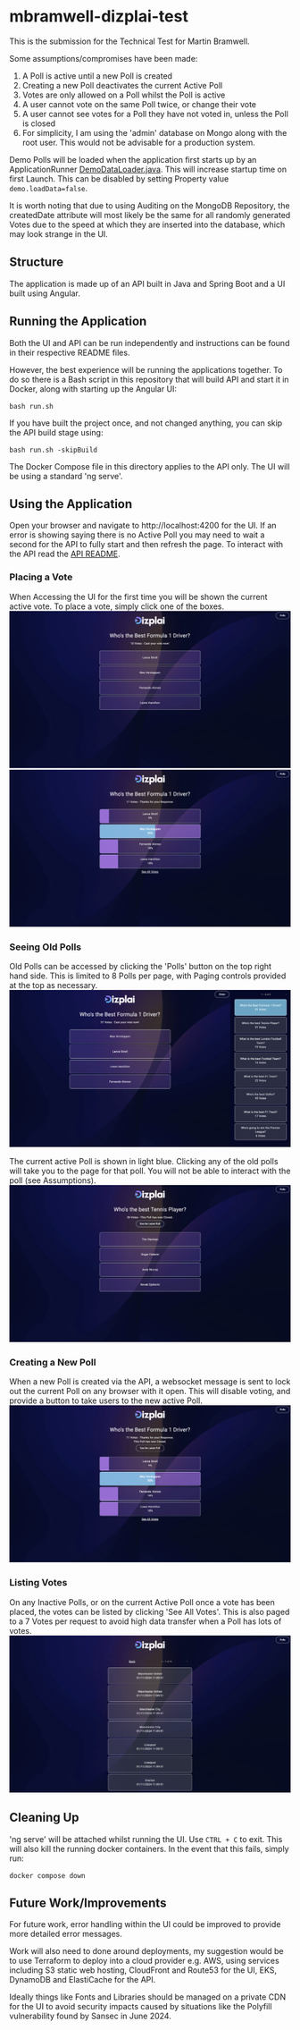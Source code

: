 # mbramwell-dizplai-test

This is the submission for the Technical Test for Martin Bramwell.

Some assumptions/compromises have been made:
1. A Poll is active until a new Poll is created
2. Creating a new Poll deactivates the current Active Poll
3. Votes are only allowed on a Poll whilst the Poll is active
4. A user cannot vote on the same Poll twice, or change their vote
5. A user cannot see votes for a Poll they have not voted in, unless the Poll is closed
6. For simplicity, I am using the 'admin' database on Mongo along with the root user. This would not be advisable for a production system.

Demo Polls will be loaded when the application first starts up by an ApplicationRunner
[DemoDataLoader.java](polling-api/src/main/java/uk/co/mgbramwell/polling/demoutils/DemoDataLoader.java). This will increase startup time on first Launch. This can be disabled by setting Property
value `demo.loadData=false`. 

It is worth noting that due to using Auditing on the MongoDB Repository, the createdDate attribute
will most likely be the same for all randomly generated Votes due to the speed at which they are inserted into the database,
which may look strange in the UI.

## Structure
The application is made up of an API built in Java and Spring Boot and a UI built using Angular.

## Running the Application
Both the UI and API can be run independently and instructions can be found in their respective README files.

However, the best experience will be running the applications together. To do so there is a Bash script in this repository
that will build API and start it in Docker, along with starting up the Angular UI:

```shell script
bash run.sh
```

If you have built the project once, and not changed anything, you can skip the API build stage using:
```shell script
bash run.sh -skipBuild
```

The Docker Compose file in this directory applies to the API only. The UI will be using a standard 'ng serve'.

## Using the Application
Open your browser and navigate to http://localhost:4200 for the UI. If an error is showing saying there is no Active Poll
you may need to wait a second for the API to fully start and then refresh the page.
To interact with the API read the [API README](polling-api/README.md).

### Placing a Vote
When Accessing the UI for the first time you will be shown the current active vote.
To place a vote, simply click one of the boxes.
![screenshot](screenshots/vote-not-placed.png)
![screenshot](screenshots/vote-placed.png)

### Seeing Old Polls
Old Polls can be accessed by clicking the 'Polls' button on the top right hand side.
This is limited to 8 Polls per page, with Paging controls provided at the top as necessary.
![screenshot](screenshots/list-polls.png)

The current active Poll is shown in light blue. Clicking any of the old polls will take you to
the page for that poll. You will not be able to interact with the poll (see Assumptions).
![screenshot](screenshots/view-old-poll.png)

### Creating a New Poll
When a new Poll is created via the API, a websocket message is sent to lock out the current Poll
on any browser with it open. This will disable voting, and provide a button to take users to the new 
active Poll.
![screenshot](screenshots/new-poll-created.png)

### Listing Votes
On any Inactive Polls, or on the current Active Poll once a vote has been placed, the votes can be listed
by clicking 'See All Votes'. This is also paged to a 7 Votes per request to avoid high data transfer when a Poll
has lots of votes.
![screenshot](screenshots/votes-for-poll.png)

## Cleaning Up
'ng serve' will be attached whilst running the UI. Use `CTRL + C` to exit. This will also kill the running docker containers.
In the event that this fails, simply run:
```shell script
docker compose down
```

## Future Work/Improvements
For future work, error handling within the UI could be improved to provide more
detailed error messages.

Work will also need to done around deployments, my suggestion would be to use Terraform
to deploy into a cloud provider e.g. AWS, using services including S3 static web hosting, CloudFront and Route53 for the UI, EKS, DynamoDB and ElastiCache for the API.

Ideally things like Fonts and Libraries should be managed on a private CDN for the UI to avoid security impacts caused by
situations like the Polyfill vulnerability found by Sansec in June 2024.